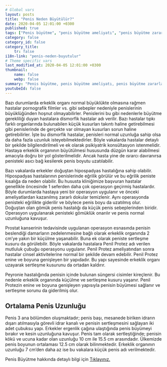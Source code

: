 ```yaml
---
# Global vars
layout: posts
title: "Penis Neden Büyütülür?"
date: 2020-04-05 12:01:00 +0300
published: true
tags: ["Penis büyütme", "penis büyütme ameliyatı", "penis büyütme zararı", "penis büyütme fiyat", "penis büyütme nasıl yapılır", "penis büyütme ameliyatı sonrası", "penis büyütme ameliyatı öncesi", "penis estetiği ameliyatı", "penis işlevi",  "penis boyu", "penis büyütme nedir", "penis anatomisi" , "penis nasıl büyütülür" , "ideal penis boyu" , "Türkiye penis boyu ortalaması" , "penis estetiği" , "Ortalama penis boyu" , "penis büyütme tedavi" , "küçük penis tedavi" , "penis büyütme vakum" , "penis extender" , "penis büyütme tedavi" , "şişmanlarda penis büyütme" ]
category: false
category_id: false
category_title:
    tr: false
i18n-link: "penis-neden-buyutulur"
# Theme specific vars
last_modified_at: 2020-04-05 12:01:00 +0300
thumbnail:
    name: false
    webp: false
summary: "Penis büyütme, penis büyütme ameliyatı, penis büyütme zararları, penis büyütme fiyatı, penis büyütme nasıl yapılır, penis büyütme ameliyatı sonrası, penis büyütme ameliyatı öncesi, penis nasıl büyür, penis ameliyatı, penis işlevi, penis boyu, penis boyutları, penis kalınlığı, küçük penis, penis büyütme nedir, penis anatomisi"
youtubeId: false
---
```






Bazı durumlarda erkeklik organı normal büyüklükte olmasına rağmen hastalar pornografik filmler vs. gibi sebepler nedeniyle penislerinin büyüklüğünden hoşnut olmayabilirler. Penislerini bu gibi nedenlerle büyütme gerekliliği duyan hastalara dismorfik hastalar adı verilir. Bazı hastalar tıpkı farklı organlarında bulunabilen küçük kusurları takıntı haline getirebilmesi gibi penislerinde de gerçekte var olmayan kusurları sorun haline getirebilirler. İşte bu dismorfik hastalar, penisleri normal uzunluğa sahip olsa da daha fazla uzunluk isteyebilmektedirler. Böyle vakalarda hastalar detaylı bir şekilde bilgilendirilmeli ve ek olarak psikiyatrik konsültasyon istenmelidir. Hastaya erkeklik organının büyütülmesi hususunda düzgün karar alabilmesi amacıyla doğru bir yol gösterilmelidir. Ancak hasta yine de ısrarcı davranırsa penisteki asıcı bağ kesilerek penis boyutu uzatılabilir.

Bazı vakalarda erkekler doğuştan hipospadyas hastalığına sahip olabilir. Hipospadyas hastalarının penislerinde eğrilik görülür ve bu eğrilik peniste kısalığa da neden olabilir. Bu hususta kliniğimize başvuran hastalar genellikle öncesinde 1 seferden daha çok operasyon geçirmiş hastalardır. Böyle durumlarda hastaya yeni bir operasyon uygulanır ve önceki ameliyatlardan kazanılmış zararlı dokular temizlenir. Aynı operasyonda penisteki eğrilikte giderilir ve böylece penis boyu da uzatılmış olur. Doğuştan olan gömük penis hastalığı da küçük penis sebeplerinden biridir. Operasyon uygulanarak penisteki gömüklük onarılır ve penis normal uzunluğuna kavuşur.

Prostat kanserinin tedavisinde uygulanan operasyon esnasında penisin beslendiği damarların zedelenmesine bağlı olarak erkeklik organında 2 cm’ye yakın bir küçülme yaşanabilir. Buna ek olarak peniste sertleşme kusuru da görülebilir. Böyle vakalarda hastalara Penil Protez adı verilen mutluluk çubuğu operasyonu uygulanır. Penil Protez ameliyatından sonra hastalar cinsel aktivitelerine normal bir şekilde devam edebilir. Penil Protez enine ve boyuna genişleyen bir yapıdadır. Bu yapı sayesinde erkeklik organı uzayarak sertleşme kusurunu da ortadan kaldırır.

Peyronie hastalığında penisin içinde bulunan süngersi cisimler kireçlenir. Bu nedenle erkeklik organında küçülme ve sertleşme kusuru yaşanır. Penil Protezin enine ve boyuna genişleyen yapısıyla penisin büyümesi sağlanır ve sertleşme sorunu da giderilmiş olur.

## Ortalama Penis Uzunluğu

Penis 3 ana bölümden oluşmaktadır; penis başı, mesanede biriken idrarın dışarı atılmasıyla görevli idrar kanalı ve penisin sertleşmesini sağlayan iki adet çubuksu yapı. Erkekler ergenlik çağına ulaştığında penis büyümeyi bırakır ve kesin uzunluğuna kavuşur. Penis tam olarak sertleştiğinde; penisin kökü ve ucuna kadar olan uzunluğu 10 cm ile 15.5 cm arasındadır. Ülkemizde penis boyunun ortalaması 12.5 cm olarak bilinmektedir. Erkeklik organının uzunluğu 7 cm’den daha az ise bu vakalara küçük penis adı verilmektedir.



Penis Büyütme hakkında detaylı bilgi için [Tıklayınız.](https://www.onoluroloji.com/penis-buyutme)
